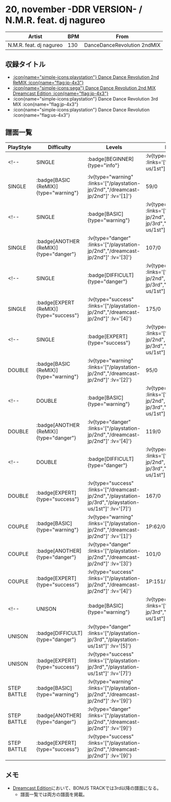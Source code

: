 # 20, november -DDR VERSION- / N.M.R. feat. dj nagureo

|Artist|BPM|From|
|------|---|----|
|N.M.R. feat. dj nagureo|130|DanceDanceRevolution 2ndMIX|

## 収録タイトル

- [ :icon{name="simple-icons:playstation"} Dance Dance Revolution 2nd ReMIX :icon{name="flag:jp-4x3"} ](/playstation-jp/2nd)
- [ :icon{name="simple-icons:sega"} Dance Dance Revolution 2nd MIX Dreamcast Edition :icon{name="flag:jp-4x3"} ](/dreamcast-jp/2nd)
- :icon{name="simple-icons:playstation"} Dance Dance Revolution 3rd MIX :icon{name="flag:jp-4x3"}
- :icon{name="simple-icons:playstation"} Dance Dance Revolution :icon{name="flag:us-4x3"}

## 譜面一覧

|PlayStyle|Difficulty|Levels|Notes|Movie|
|---------|----------|------|-----|-----|
<!-- |SINGLE| :badge[BEGINNER]{type="info"} | :lv{type="info" :links='["/playstation-us/1st"]' :lv='[1]'} |72/0|| -->
|SINGLE| :badge[BASIC (ReMIX)]{type="warning"} | :lv{type="warning" :links='["/playstation-jp/2nd","/dreamcast-jp/2nd"]' :lv='[1]'} |59/0||
<!-- |SINGLE| :badge[BASIC]{type="warning"} | :lv{type="warning" :links='["/dreamcast-jp/2nd","/playstation-jp/3rd","/playstation-us/1st"]' :lv='[3]'} |103/0|| -->
|SINGLE| :badge[ANOTHER (ReMIX)]{type="danger"} | :lv{type="danger" :links='["/playstation-jp/2nd","/dreamcast-jp/2nd"]' :lv='[3]'} |107/0||
<!-- |SINGLE| :badge[DIFFICULT]{type="danger"} | :lv{type="danger" :links='["/dreamcast-jp/2nd","/playstation-jp/3rd","/playstation-us/1st"]' :lv='[5]'} |150/0|| -->
|SINGLE| :badge[EXPERT (ReMIX)]{type="success"} | :lv{type="success" :links='["/playstation-jp/2nd","/dreamcast-jp/2nd"]' :lv='[4]'} |175/0||
<!-- |SINGLE| :badge[EXPERT]{type="success"} | :lv{type="success" :links='["/dreamcast-jp/2nd","/playstation-jp/3rd","/playstation-us/1st"]' :lv='[7]'} |175/0|| -->
|DOUBLE| :badge[BASIC (ReMIX)]{type="warning"} | :lv{type="warning" :links='["/playstation-jp/2nd","/dreamcast-jp/2nd"]' :lv='[2]'} |95/0||
<!-- |DOUBLE| :badge[BASIC]{type="warning"} | :lv{type="warning" :links='["/dreamcast-jp/2nd","/playstation-jp/3rd","/playstation-us/1st"]' :lv='[3]'} |98/0|| -->
|DOUBLE| :badge[ANOTHER (ReMIX)]{type="danger"} | :lv{type="danger" :links='["/playstation-jp/2nd","/dreamcast-jp/2nd"]' :lv='[4]'} |119/0||
<!-- |DOUBLE| :badge[DIFFICULT]{type="danger"} | :lv{type="danger" :links='["/dreamcast-jp/2nd","/playstation-jp/3rd","/playstation-us/1st"]' :lv='[5]'} |132/0||
|DOUBLE| :badge[EXPERT]{type="success"} | :lv{type="success" :links='["/dreamcast-jp/2nd","/playstation-jp/3rd","/playstation-us/1st"]' :lv='[7]'} |167/0|| -->
|COUPLE| :badge[BASIC]{type="warning"} | :lv{type="warning" :links='["/playstation-jp/2nd","/dreamcast-jp/2nd"]' :lv='[1]'} |1P:62/0 2P:61/0||
|COUPLE| :badge[ANOTHER]{type="danger"} | :lv{type="danger" :links='["/playstation-jp/2nd","/dreamcast-jp/2nd"]' :lv='[3]'} |101/0||
|COUPLE| :badge[EXPERT]{type="success"} | :lv{type="success" :links='["/playstation-jp/2nd","/dreamcast-jp/2nd"]' :lv='[4]'} |1P:151/0 2P:153/0||
<!-- |UNISON| :badge[BASIC]{type="warning"} | :lv{type="warning" :links='["/playstation-jp/3rd","/playstation-us/1st"]' :lv='[3]'} |||
|UNISON| :badge[DIFFICULT]{type="danger"} | :lv{type="danger" :links='["/playstation-jp/3rd","/playstation-us/1st"]' :lv='[5]'} |||
|UNISON| :badge[EXPERT]{type="success"} | :lv{type="success" :links='["/playstation-jp/3rd","/playstation-us/1st"]' :lv='[7]'} ||| -->
|STEP BATTLE| :badge[BASIC]{type="warning"} | :lv{type="warning" :links='["/playstation-jp/2nd","/dreamcast-jp/2nd"]' :lv='[9]'} |||
|STEP BATTLE| :badge[ANOTHER]{type="danger"} | :lv{type="danger" :links='["/playstation-jp/2nd","/dreamcast-jp/2nd"]' :lv='[9]'} |||
|STEP BATTLE| :badge[EXPERT]{type="success"} | :lv{type="success" :links='["/playstation-jp/2nd","/dreamcast-jp/2nd"]' :lv='[9]'} |||

## メモ

- [Dreamcast Edition](/dreamcast-jp/2nd)において、BONUS TRACKでは3rd以降の譜面になる。
  - 譜面一覧では両方の譜面を掲載。
